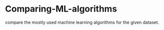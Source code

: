 # Comparing-ML-algorithms
compare the mostly used machine learning algorithms for the given dataset.
